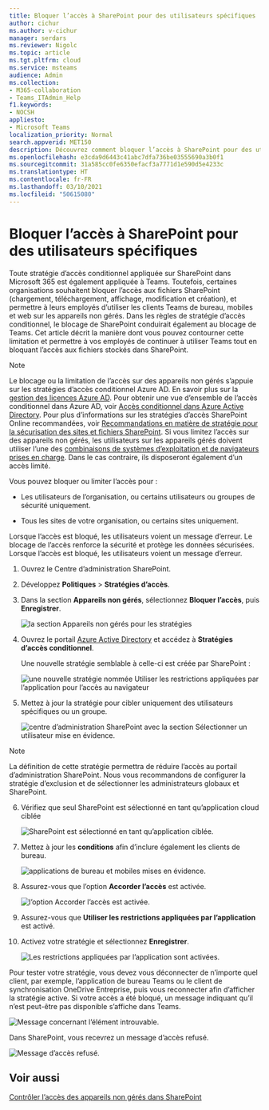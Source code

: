 ```yaml
---
title: Bloquer l’accès à SharePoint pour des utilisateurs spécifiques
author: cichur
ms.author: v-cichur
manager: serdars
ms.reviewer: Nigolc
ms.topic: article
ms.tgt.pltfrm: cloud
ms.service: msteams
audience: Admin
ms.collection:
- M365-collaboration
- Teams_ITAdmin_Help
f1.keywords:
- NOCSH
appliesto:
- Microsoft Teams
localization_priority: Normal
search.appverid: MET150
description: Découvrez comment bloquer l’accès à SharePoint pour des utilisateurs spécifiques
ms.openlocfilehash: e3cda9d6443c41abc7dfa736be03555690a3b0f1
ms.sourcegitcommit: 31a585cc0fe6350efacf3a7771d1e590d5e4233c
ms.translationtype: HT
ms.contentlocale: fr-FR
ms.lasthandoff: 03/10/2021
ms.locfileid: "50615080"
---
```

# <a name="block-access-to-sharepoint-for-specific-users"></a>Bloquer l’accès à SharePoint pour des utilisateurs spécifiques

Toute stratégie d’accès conditionnel appliquée sur SharePoint dans Microsoft 365 est également appliquée à Teams. Toutefois, certaines organisations souhaitent bloquer l’accès aux fichiers SharePoint (chargement, téléchargement, affichage, modification et création), et permettre à leurs employés d’utiliser les clients Teams de bureau, mobiles et web sur les appareils non gérés. Dans les règles de stratégie d’accès conditionnel, le blocage de SharePoint conduirait également au blocage de Teams. Cet article décrit la manière dont vous pouvez contourner cette limitation et permettre à vos employés de continuer à utiliser Teams tout en bloquant l’accès aux fichiers stockés dans SharePoint.

> [!Note]
> Le blocage ou la limitation de l’accès sur des appareils non gérés s’appuie sur les stratégies d’accès conditionnel Azure AD. En savoir plus sur la [gestion des licences Azure AD](https://azure.microsoft.com/pricing/details/active-directory/). Pour obtenir une vue d’ensemble de l’accès conditionnel dans Azure AD, voir [Accès conditionnel dans Azure Active Directory](https://docs.microsoft.com/azure/active-directory/conditional-access/overview). Pour plus d’informations sur les stratégies d’accès SharePoint Online recommandées, voir [Recommandations en matière de stratégie pour la sécurisation des sites et fichiers SharePoint](https://docs.microsoft.com/microsoft-365/enterprise/sharepoint-file-access-policies). Si vous limitez l’accès sur des appareils non gérés, les utilisateurs sur les appareils gérés doivent utiliser l’une des [combinaisons de systèmes d’exploitation et de navigateurs prises en charge](https://docs.microsoft.com/azure/active-directory/conditional-access/technical-reference#client-apps-condition). Dans le cas contraire, ils disposeront également d’un accès limité.

Vous pouvez bloquer ou limiter l’accès pour :

- Les utilisateurs de l’organisation, ou certains utilisateurs ou groupes de sécurité uniquement.

- Tous les sites de votre organisation, ou certains sites uniquement.

Lorsque l’accès est bloqué, les utilisateurs voient un message d’erreur. Le blocage de l’accès renforce la sécurité et protège les données sécurisées. Lorsque l’accès est bloqué, les utilisateurs voient un message d’erreur.

1. Ouvrez le Centre d’administration SharePoint.

2. Développez **Politiques** > **Stratégies d’accès**.

3. Dans la section **Appareils non gérés**, sélectionnez **Bloquer l’accès**, puis **Enregistrer**.

   ![la section Appareils non gérés pour les stratégies](media/no-sharepoint-access1.png)

4. Ouvrez le portail [Azure Active Directory](https://portal.azure.com/#blade/Microsoft_AAD_IAM/ConditionalAccessBlade/Policies) et accédez à **Stratégies d’accès conditionnel**.

    Une nouvelle stratégie semblable à celle-ci est créée par SharePoint :

    ![une nouvelle stratégie nommée Utiliser les restrictions appliquées par l’application pour l’accès au navigateur](media/no-sharepoint-access2.png)

5. Mettez à jour la stratégie pour cibler uniquement des utilisateurs spécifiques ou un groupe.

    ![centre d’administration SharePoint avec la section Sélectionner un utilisateur mise en évidence.](media/no-sharepoint-access2b.png)

  > [!Note]
> La définition de cette stratégie permettra de réduire l’accès au portail d’administration SharePoint. Nous vous recommandons de configurer la stratégie d’exclusion et de sélectionner les administrateurs globaux et SharePoint.

6. Vérifiez que seul SharePoint est sélectionné en tant qu’application cloud ciblée

    ![SharePoint est sélectionné en tant qu’application ciblée.](media/no-sharepoint-access3.png)

7. Mettez à jour les **conditions** afin d’inclure également les clients de bureau.

    ![applications de bureau et mobiles mises en évidence.](media/no-sharepoint-access4.png)

8. Assurez-vous que l’option **Accorder l’accès** est activée.

    ![l’option Accorder l’accès est activée.](media/no-sharepoint-access5.png)

9. Assurez-vous que **Utiliser les restrictions appliquées par l’application** est activé.

10. Activez votre stratégie et sélectionnez **Enregistrer**.

    ![Les restrictions appliquées par l’application sont activées.](media/no-sharepoint-access6.png)

Pour tester votre stratégie, vous devez vous déconnecter de n’importe quel client, par exemple, l’application de bureau Teams ou le client de synchronisation OneDrive Entreprise, puis vous reconnecter afin d’afficher la stratégie active. Si votre accès a été bloqué, un message indiquant qu’il n’est peut-être pas disponible s’affiche dans Teams.

 ![Message concernant l’élément introuvable.](media/access-denied-sharepoint.png)

Dans SharePoint, vous recevrez un message d’accès refusé.

![Message d’accès refusé.](media/blocked-access-warning.png)

## <a name="related-topics"></a>Voir aussi

[Contrôler l’accès des appareils non gérés dans SharePoint](https://docs.microsoft.com/sharepoint/control-access-from-unmanaged-devices)
